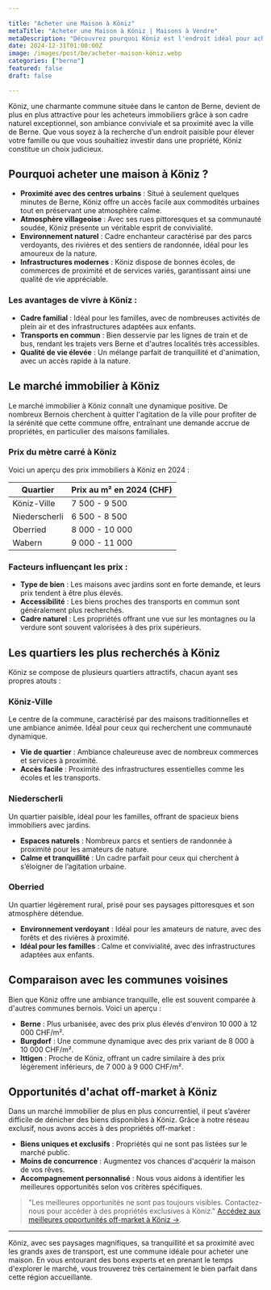 ```yaml
---
 
title: "Acheter une Maison à Köniz" 
metaTitle: "Acheter une Maison à Köniz | Maisons à Vendre" 
metaDescription: "Découvrez pourquoi Köniz est l'endroit idéal pour acheter une maison. Explorez le marché immobilier local, les quartiers recherchés et nos conseils pour réussir votre achat." 
date: 2024-12-31T01:00:00Z
image: /images/post/be/acheter-maison-köniz.webp 
categories: ["berne"] 
featured: false 
draft: false 

---
```

Köniz, une charmante commune située dans le canton de Berne, devient de plus en plus attractive pour les acheteurs immobiliers grâce à son cadre naturel exceptionnel, son ambiance conviviale et sa proximité avec la ville de Berne. Que vous soyez à la recherche d’un endroit paisible pour élever votre famille ou que vous souhaitiez investir dans une propriété, Köniz constitue un choix judicieux.

## Pourquoi acheter une maison à Köniz ?

- **Proximité avec des centres urbains** : Situé à seulement quelques minutes de Berne, Köniz offre un accès facile aux commodités urbaines tout en préservant une atmosphère calme.
- **Atmosphère villageoise** : Avec ses rues pittoresques et sa communauté soudée, Köniz présente un véritable esprit de convivialité.
- **Environnement naturel** : Cadre enchanteur caractérisé par des parcs verdoyants, des rivières et des sentiers de randonnée, idéal pour les amoureux de la nature.
- **Infrastructures modernes** : Köniz dispose de bonnes écoles, de commerces de proximité et de services variés, garantissant ainsi une qualité de vie appréciable.

### Les avantages de vivre à Köniz :

- **Cadre familial** : Idéal pour les familles, avec de nombreuses activités de plein air et des infrastructures adaptées aux enfants.
- **Transports en commun** : Bien desservie par les lignes de train et de bus, rendant les trajets vers Berne et d'autres localités très accessibles.
- **Qualité de vie élevée** : Un mélange parfait de tranquillité et d'animation, avec un accès rapide à la nature.

## Le marché immobilier à Köniz

Le marché immobilier à Köniz connaît une dynamique positive. De nombreux Bernois cherchent à quitter l'agitation de la ville pour profiter de la sérénité que cette commune offre, entraînant une demande accrue de propriétés, en particulier des maisons familiales.

### Prix du mètre carré à Köniz

Voici un aperçu des prix immobiliers à Köniz en 2024 :

| Quartier               | Prix au m² en 2024 (CHF) |
|------------------------|--------------------------|
| Köniz-Ville            | 7 500 - 9 500            |
| Niederscherli          | 6 500 - 8 500            |
| Oberried               | 8 000 - 10 000           |
| Wabern                 | 9 000 - 11 000           |

### Facteurs influençant les prix :

- **Type de bien** : Les maisons avec jardins sont en forte demande, et leurs prix tendent à être plus élevés.
- **Accessibilité** : Les biens proches des transports en commun sont généralement plus recherchés.
- **Cadre naturel** : Les propriétés offrant une vue sur les montagnes ou la verdure sont souvent valorisées à des prix supérieurs.

## Les quartiers les plus recherchés à Köniz

Köniz se compose de plusieurs quartiers attractifs, chacun ayant ses propres atouts :

### Köniz-Ville

Le centre de la commune, caractérisé par des maisons traditionnelles et une ambiance animée. Idéal pour ceux qui recherchent une communauté dynamique.

- **Vie de quartier** : Ambiance chaleureuse avec de nombreux commerces et services à proximité.
- **Accès facile** : Proximité des infrastructures essentielles comme les écoles et les transports.

### Niederscherli

Un quartier paisible, idéal pour les familles, offrant de spacieux biens immobiliers avec jardins.

- **Espaces naturels** : Nombreux parcs et sentiers de randonnée à proximité pour les amateurs de nature.
- **Calme et tranquillité** : Un cadre parfait pour ceux qui cherchent à s’éloigner de l’agitation urbaine.

### Oberried

Un quartier légèrement rural, prisé pour ses paysages pittoresques et son atmosphère détendue.

- **Environnement verdoyant** : Idéal pour les amateurs de nature, avec des forêts et des rivières à proximité.
- **Idéal pour les familles** : Calme et convivialité, avec des infrastructures adaptées aux enfants.

## Comparaison avec les communes voisines

Bien que Köniz offre une ambiance tranquille, elle est souvent comparée à d'autres communes bernois. Voici un aperçu :

- **Berne** : Plus urbanisée, avec des prix plus élevés d'environ 10 000 à 12 000 CHF/m².
- **Burgdorf** : Une commune dynamique avec des prix variant de 8 000 à 10 000 CHF/m².
- **Ittigen** : Proche de Köniz, offrant un cadre similaire à des prix légèrement inférieurs, de 7 000 à 9 000 CHF/m².

## Opportunités d'achat off-market à Köniz

Dans un marché immobilier de plus en plus concurrentiel, il peut s’avérer difficile de dénicher des biens disponibles à Köniz. Grâce à notre réseau exclusif, nous avons accès à des propriétés off-market :

- **Biens uniques et exclusifs** : Propriétés qui ne sont pas listées sur le marché public.
- **Moins de concurrence** : Augmentez vos chances d'acquérir la maison de vos rêves.
- **Accompagnement personnalisé** : Nous vous aidons à identifier les meilleures opportunités selon vos critères spécifiques.

> "Les meilleures opportunités ne sont pas toujours visibles. Contactez-nous pour accéder à des propriétés exclusives à Köniz."
[Accédez aux meilleures opportunités off-market à Köniz ->](/contact).

---

Köniz, avec ses paysages magnifiques, sa tranquillité et sa proximité avec les grands axes de transport, est une commune idéale pour acheter une maison. En vous entourant des bons experts et en prenant le temps d'explorer le marché, vous trouverez très certainement le bien parfait dans cette région accueillante.
